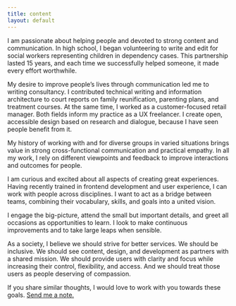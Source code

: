 ```yaml
---
title: content
layout: default
---
```


I am passionate about helping people and devoted to strong content and communication. In high school, I began volunteering to write and edit for social workers representing children in dependency cases. This partnership lasted 15 years, and each time we successfully helped someone, it made every effort worthwhile.  

My desire to improve people’s lives through communication led me to writing consultancy. I contributed technical writing and information architecture to court reports on family reunification, parenting plans, and treatment courses. At the same time, I worked as a customer-focused retail manager. Both fields inform my practice as a UX freelancer. I create open, accessible design based on research and dialogue, because I have seen people benefit from it.  

My history of working with and for diverse groups in varied situations brings value in strong cross-functional communication and practical empathy. In all my work, I rely on different viewpoints and feedback to improve interactions and outcomes for people.  

I am curious and excited about all aspects of creating great experiences. Having recently trained in frontend development and user experience, I can work with people across disciplines. I want to act as a bridge between teams, combining their vocabulary, skills, and goals into a united vision.

I engage the big-picture, attend the small but important details, and greet all occasions as opportunities to learn. I look to make continuous improvements and to take large leaps when sensible.  

As a society, I believe we should strive for better services. We should be inclusive. We should see content, design, and development as partners with a shared mission. We should provide users with clarity and focus while increasing their control, flexibility, and access. And we should treat those users as people deserving of compassion.  

If you share similar thoughts, I would love to work with you towards these goals. <a href="mailto:ctavispost@gmail.com">Send me a note.</a>
